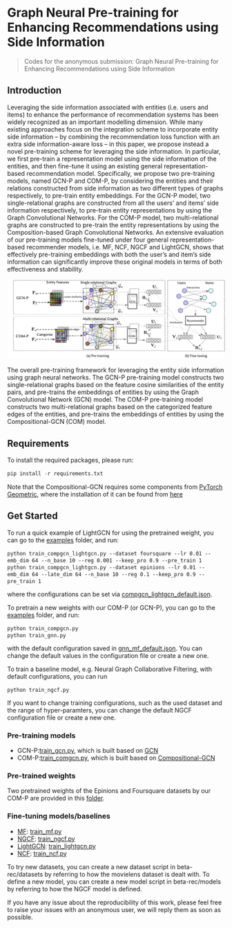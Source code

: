 # Graph Neural Pre-training for Enhancing Recommendations using Side Information
> Codes for the anonymous submission: Graph Neural Pre-training for Enhancing Recommendations using Side Information


## Introduction

Leveraging the side information associated with entities (i.e. users and items) to enhance the performance of recommendation systems has been widely recognized as an important modelling dimension. While many existing approaches focus on the integration scheme to incorporate entity side information – by combining the recommendation loss function with an extra side information-aware loss – in this paper, we propose instead a novel pre-training scheme for leveraging the side information. In particular, we first pre-train a representation model using the side information of the entities, and then fine-tune it using an existing general representation-based recommendation model. Specifically, we propose two pre-training models, named GCN-P and COM-P, by considering the entities and their relations constructed from side information as two different types of graphs respectively, to pre-train entity embeddings. For the GCN-P model, two single-relational graphs are constructed from all the users’ and items’ side information respectively, to pre-train entity representations by using the Graph Convolutional Networks. For the COM-P model, two multi-relational graphs are constructed to pre-train the entity representations by using the Composition-based Graph Convolutional Networks. An extensive evaluation of our pre-training models fine-tuned under four general representation-based recommender models, i.e. MF, NCF, NGCF and LightGCN, shows that effectively pre-training embeddings with both the user’s and item’s side information can significantly improve these original models in terms of both effectiveness and stability.

![img](./figs/architecture.jpg)

The overall pre-training framework for leveraging the entity side information using graph neural networks. The GCN-P pre-training model constructs two single-relational graphs based on the feature cosine similarities of the entity pairs, and pre-trains the embeddings of entities by using the Graph Convolutional Network (GCN) model.  The COM-P pre-training model constructs two multi-relational graphs based on the categorized feature edges of the entities, and pre-trains the embeddings of entities by using the Compositional-GCN (COM) model.

## Requirements

To install the required packages, please run:

``` python
pip install -r requirements.txt
```
Note that the Compositional-GCN requires some components from [PyTorch Geometric](https://pytorch-geometric.readthedocs.io/en/latest/index.html), where the installation of it can be found from [here](https://pytorch-geometric.readthedocs.io/en/latest/notes/installation.html) 

## Get Started

To run a quick example of LightGCN for using the pretrained weight, you can go to the [examples](https://github.com/pretrain/pretrain/tree/master/examples) folder, and run:

```shell
python train_compgcn_lightgcn.py --dataset foursquare --lr 0.01 --emb_dim 64 --n_base 10 --reg 0.001 --keep_pro 0.9 --pre_train 1
python train_compgcn_lightgcn.py --dataset epinions --lr 0.01 --emb_dim 64 --late_dim 64 --n_base 10 --reg 0.1 --keep_pro 0.9 --pre_train 1

```
where the configurations can be set via [compgcn_lightgcn_default.json](https://github.com/pretrain/pretrain/tree/master/configs/compgcn_lightgcn_default.json).

To pretrain a new weights with our COM-P (or GCN-P), you can go to the [examples](https://github.com/pretrain/pretrain/tree/master/examples) folder, and run:

```shell
python train_compgcn.py
python train_gnn.py
```
with the default configuration saved in [gnn_mf_default.json](https://github.com/pretrain/pretrain/tree/master/configs/gnn_mf_default.json). You can change the default values in the configuration file or create a new one.


To train a baseline model, e.g. Neural Graph Collaborative Filtering, with default configurations, you can run

```shell
python train_ngcf.py
```

If you want to change training configurations, such as the used dataset and the range of hyper-paramters, you can change the default NGCF configuration file or create a new one.

### Pre-training models
* GCN-P:[train_gcn.py](https://github.com/pretrain/pretrain/tree/master/examples/train_gcn.py), which is built based on [GCN](https://arxiv.org/pdf/1609.02907.pdf)
* COM-P:[train_comgcn.py](https://github.com/pretrain/pretrain/tree/master/examples/train_compgcn.py), which is built based on [Compositional-GCN](https://arxiv.org/pdf/1911.03082.pdf)

### Pre-trained weights

Two pretrained weights of the Epinions and Foursquare datasets by our COM-P are provided in this [folder](https://github.com/pretrain/pretrain/tree/master/pre_train_weight).

### Fine-tuning models/baselines
* [MF](https://arxiv.org/pdf/2005.09683.pdf): [train_mf.py](https://github.com/pretrain/pretrain/tree/master/examples/train_mf.py)
* [NGCF](https://arxiv.org/pdf/1905.08108.pdf): [train_ngcf.py](https://github.com/pretrain/pretrain/tree/master/examples/train_ngcf.py)
* [LightGCN](https://arxiv.org/pdf/2002.02126.pdf): [train_lightgcn.py](https://github.com/pretrain/pretrain/tree/master/examples/train_lightgcn.py)
* [NCF](https://arxiv.org/pdf/1708.05031.pdf): [train_ncf.py](https://github.com/pretrain/pretrain/tree/master/examples/train_ncf.py)

To try new datasets, you can create a new dataset script in beta-rec/datasets by referring to how the movielens dataset is dealt with.
To define a new model, you can create a new model script in beta-rec/models by referring to how the NGCF model is defined.


If you have any issue about the reproducibility of this work, please feel free to raise your issues with an anonymous user, we will reply them as soon as possible.
